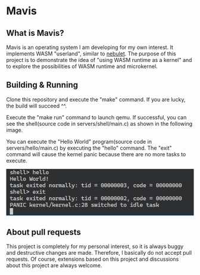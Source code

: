 # Mavis

## What is Mavis?
Mavis is an operating system I am developing for my own interest.
It implements WASM "userland", similar to [nebulet](https://github.com/nebulet/nebulet). 
The purpose of this project is to demonstrate the idea of "using WASM runtime as a kernel" and to explore the possibilities of WASM runtime and microkernel.

## Building & Running
Clone this repository and execute the "make" command. 
If you are lucky, the build will succeed ^^.

Execute the "make run" command to launch qemu.
If successful, you can see the shell(source code in servers/shell/main.c) as shown in the following image.

You can execute the "Hello World" program(source code in servers/hello/main.c) by executing the "hello" command.
The "exit" command will cause the kernel panic because there are no more tasks to execute.

![wasm-shell](https://github.com/RI5255/mavis/blob/images/wasm-shell.PNG)

## About pull requests
This project is completely for my personal interest, so it is always buggy and destructive changes are made. 
Therefore, I basically do not accept pull requests. 
Of course, extensions based on this project and discussions about this project are always welcome.
